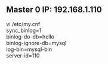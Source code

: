 ## Master 0 IP: 192.168.1.110  
vi /etc/my.cnf  
sync_binlog=1  
binlog-do-db=hello  
binlog-ignore-db=mysql  
log-bin=mysql-bin  
server-id=110  

